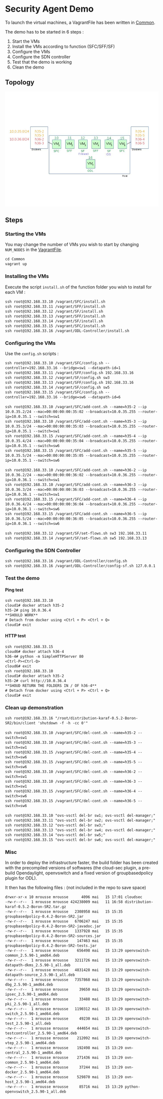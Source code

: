 # Security Agent Demo

To launch the virtual machines, a VagrantFile has been written in [Common](Common/).

The demo has to be started in 6 steps :

1. Start the VMs
2. Install the VMs according to function (SFC/SFF/SF)
3. Configure the VMs
4. Configure the SDN controller
5. Test that the demo is working
6. Clean the demo

## Topology

![Network topology](topology.jpg "Topology")

## Steps

### Starting the VMs

You may change the number of VMs you wish to start by changing `NUM_NODES` in the [VagrantFile](Common/VagrantFile).

```
cd Common
vagrant up
```

### Installing the VMs

Execute the script `install.sh` of the function folder you wish to install for each VM :

```
ssh root@192.168.33.10 /vagrant/SFC/install.sh
ssh root@192.168.33.11 /vagrant/SFF/install.sh
ssh root@192.168.33.12 /vagrant/SF/install.sh
ssh root@192.168.33.13 /vagrant/SFF/install.sh
ssh root@192.168.33.14 /vagrant/SF/install.sh
ssh root@192.168.33.15 /vagrant/SFC/install.sh
ssh root@192.168.33.16 /vagrant/ODL-Controller/install.sh
```

### Configuring the VMs

Use the `config.sh` scripts :

```
ssh root@192.168.33.10 /vagrant/SFC/config.sh --controller=192.168.33.16 --bridge=sw1 --datapath-id=1
ssh root@192.168.33.11 /vagrant/SFF/config.sh 192.168.33.16
ssh root@192.168.33.12 /vagrant/SF/config.sh sw3
ssh root@192.168.33.13 /vagrant/SFF/config.sh 192.168.33.16
ssh root@192.168.33.14 /vagrant/SF/config.sh sw5
ssh root@192.168.33.15 /vagrant/SFC/config.sh --controller=192.168.33.16 --bridge=sw6 --datapath-id=6

ssh root@192.168.33.10 /vagrant/SFC/add-cont.sh --name=h35-2 --ip 10.0.35.2/24 --mac=00:00:00:00:35:02 --broadcast=10.0.35.255 --router-ip=10.0.35.1 --switch=sw1
ssh root@192.168.33.10 /vagrant/SFC/add-cont.sh --name=h35-3 --ip 10.0.35.3/24 --mac=00:00:00:00:35:03 --broadcast=10.0.35.255 --router-ip=10.0.35.1 --switch=sw1
ssh root@192.168.33.15 /vagrant/SFC/add-cont.sh --name=h35-4 --ip 10.0.35.4/24 --mac=00:00:00:00:35:04 --broadcast=10.0.35.255 --router-ip=10.0.35.1 --switch=sw6
ssh root@192.168.33.15 /vagrant/SFC/add-cont.sh --name=h35-5 --ip 10.0.35.5/24 --mac=00:00:00:00:35:05 --broadcast=10.0.35.255 --router-ip=10.0.35.1 --switch=sw6

ssh root@192.168.33.10 /vagrant/SFC/add-cont.sh --name=h36-2 --ip 10.0.36.2/24 --mac=00:00:00:00:36:02 --broadcast=10.0.36.255 --router-ip=10.0.36.1 --switch=sw1
ssh root@192.168.33.10 /vagrant/SFC/add-cont.sh --name=h36-3 --ip 10.0.36.3/24 --mac=00:00:00:00:36:03 --broadcast=10.0.36.255 --router-ip=10.0.36.1 --switch=sw1
ssh root@192.168.33.15 /vagrant/SFC/add-cont.sh --name=h36-4 --ip 10.0.36.4/24 --mac=00:00:00:00:36:04 --broadcast=10.0.36.255 --router-ip=10.0.36.1 --switch=sw6
ssh root@192.168.33.15 /vagrant/SFC/add-cont.sh --name=h36-5 --ip 10.0.36.5/24 --mac=00:00:00:00:36:05 --broadcast=10.0.36.255 --router-ip=10.0.36.1 --switch=sw6

ssh root@192.168.33.12 /vagrant/SF/set-flows.sh sw3 192.168.33.11
ssh root@192.168.33.14 /vagrant/SF/set-flows.sh sw5 192.168.33.13
```

### Configuring the SDN Controller

```
ssh root@192.168.33.16 /vagrant/ODL-Controller/config.sh
ssh root@192.168.33.16 /vagrant/ODL-Controller/config-sf.sh 127.0.0.1
```

### Test the demo

#### Ping test

```
ssh root@192.168.33.10
cloud1# docker attach h35-2
h35-2# ping 10.0.36.4
**SHOULD WORK**
# Detach from docker using <Ctrl + P> <Ctrl + Q>
cloud1# exit
```

#### HTTP test

```
ssh root@192.168.33.15
cloud6# docker attach h36-4
h36-4# python -m SimpleHTTPServer 80
<Ctrl-P><Ctrl-Q>
cloud6# exit
ssh root@192.168.33.10
cloud1# docker attach h35-2
h35-2# curl http://10.0.36.4
**SHOUD RETURN THE FOLDERS IN / OF h36-4**
# Detach from docker using <Ctrl + P> <Ctrl + Q>
cloud1# exit
```

### Clean up demonstration

```
ssh root@192.168.33.16 "/root/distribution-karaf-0.5.2-Boron-SR2/bin/client 'shutdown -f -h -cc 0'"

ssh root@192.168.33.10 /vagrant/SFC/del-cont.sh --name=h35-2 --switch=sw1
ssh root@192.168.33.10 /vagrant/SFC/del-cont.sh --name=h35-3 --switch=sw1
ssh root@192.168.33.15 /vagrant/SFC/del-cont.sh --name=h35-4 --switch=sw6
ssh root@192.168.33.15 /vagrant/SFC/del-cont.sh --name=h35-5 --switch=sw6
ssh root@192.168.33.10 /vagrant/SFC/del-cont.sh --name=h36-2 --switch=sw1
ssh root@192.168.33.10 /vagrant/SFC/del-cont.sh --name=h36-3 --switch=sw1
ssh root@192.168.33.15 /vagrant/SFC/del-cont.sh --name=h36-4 --switch=sw6
ssh root@192.168.33.15 /vagrant/SFC/del-cont.sh --name=h36-5 --switch=sw6

ssh root@192.168.33.10 "ovs-vsctl del-br sw1; ovs-vsctl del-manager;"
ssh root@192.168.33.11 "ovs-vsctl del-br sw2; ovs-vsctl del-manager;" 
ssh root@192.168.33.12 "ovs-vsctl del-br sw3;" 
ssh root@192.168.33.13 "ovs-vsctl del-br sw4; ovs-vsctl del-manager;" 
ssh root@192.168.33.14 "ovs-vsctl del-br sw5;" 
ssh root@192.168.33.15 "ovs-vsctl del-br sw6; ovs-vsctl del-manager;" 
```

### Misc

In order to deploy the infrastructure faster, the build folder has been created with the precompiled versions of softwares (the cloud-sec plugin, a pre-build Opendaylight, openvswitch and a fixed version of groupbasedpolicy plugin for ODL).

It then has the following files : (not included in the repo to save space)

```
drwxr-xr-x 10 mrousse mrousse      4096 mai   15 17:01 cloudsec
-rw-r--r--  1 mrousse mrousse 424238009 mai   11 16:58 distribution-karaf-0.5.2-Boron-SR2.tar.gz
-rw-r--r--  1 mrousse mrousse   2308958 mai   15 15:35 groupbasedpolicy-0.4.2-Boron-SR2.jar
-rw-r--r--  1 mrousse mrousse   6706247 mai   15 15:35 groupbasedpolicy-0.4.2-Boron-SR2-javadoc.jar
-rw-r--r--  1 mrousse mrousse   1337928 mai   15 15:35 groupbasedpolicy-0.4.2-Boron-SR2-sources.jar
-rw-r--r--  1 mrousse mrousse    147463 mai   15 15:35 groupbasedpolicy-0.4.2-Boron-SR2-tests.jar
-rw-r--r--  1 mrousse mrousse    656498 mai   15 13:29 openvswitch-common_2.5.90-1_amd64.deb
-rw-r--r--  1 mrousse mrousse   3211726 mai   15 13:29 openvswitch-datapath-dkms_2.5.90-1_all.deb
-rw-r--r--  1 mrousse mrousse   4831428 mai   15 13:29 openvswitch-datapath-source_2.5.90-1_all.deb
-rw-r--r--  1 mrousse mrousse   7357868 mai   15 13:29 openvswitch-dbg_2.5.90-1_amd64.deb
-rw-r--r--  1 mrousse mrousse     39650 mai   15 13:29 openvswitch-ipsec_2.5.90-1_amd64.deb
-rw-r--r--  1 mrousse mrousse     33488 mai   15 13:29 openvswitch-pki_2.5.90-1_all.deb
-rw-r--r--  1 mrousse mrousse   1190312 mai   15 13:29 openvswitch-switch_2.5.90-1_amd64.deb
-rw-r--r--  1 mrousse mrousse     49230 mai   15 13:29 openvswitch-test_2.5.90-1_all.deb
-rw-r--r--  1 mrousse mrousse    444654 mai   15 13:29 openvswitch-testcontroller_2.5.90-1_amd64.deb
-rw-r--r--  1 mrousse mrousse    212092 mai   15 13:29 openvswitch-vtep_2.5.90-1_amd64.deb
-rw-r--r--  1 mrousse mrousse    192498 mai   15 13:29 ovn-central_2.5.90-1_amd64.deb
-rw-r--r--  1 mrousse mrousse    271436 mai   15 13:29 ovn-common_2.5.90-1_amd64.deb
-rw-r--r--  1 mrousse mrousse     37244 mai   15 13:29 ovn-docker_2.5.90-1_amd64.deb
-rw-r--r--  1 mrousse mrousse    529870 mai   15 13:29 ovn-host_2.5.90-1_amd64.deb
-rw-r--r--  1 mrousse mrousse     85716 mai   15 13:29 python-openvswitch_2.5.90-1_all.deb
```
